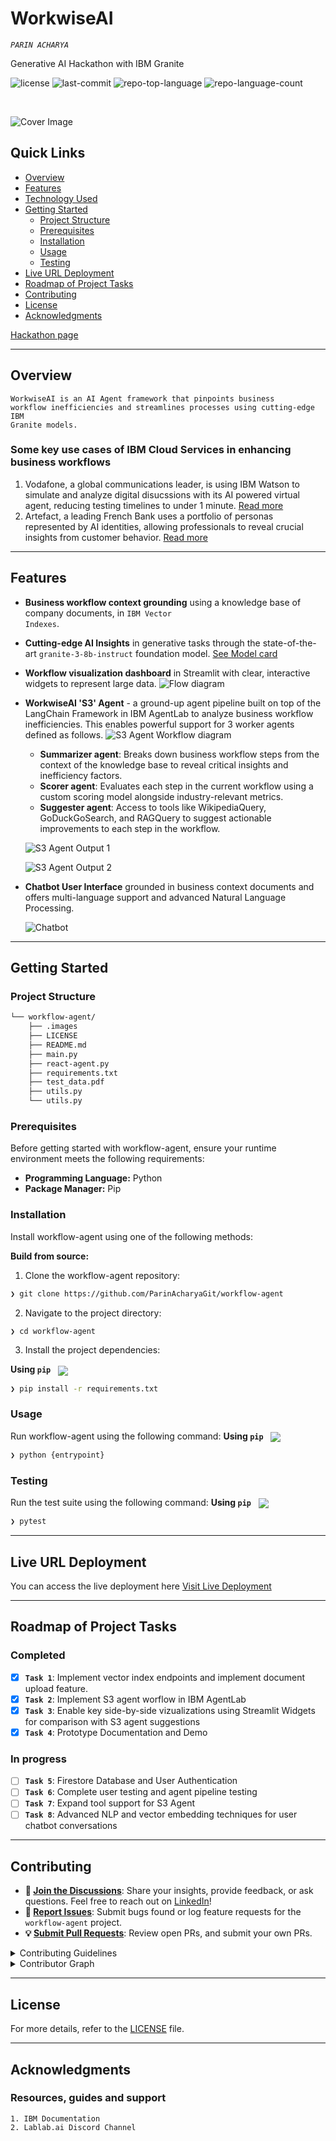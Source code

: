 <div align="left" style="position: relative;">
<h1>WorkwiseAI</h1>
<p align="left">
	<em><code>PARIN ACHARYA</code></em>
</p>
<p>Generative AI Hackathon with IBM Granite</p>
<p align="left">
	<img src="https://img.shields.io/github/license/ParinAcharyaGit/workflow-agent?style=default&logo=opensourceinitiative&logoColor=white&color=0080ff" alt="license">
	<img src="https://img.shields.io/github/last-commit/ParinAcharyaGit/workflow-agent?style=default&logo=git&logoColor=white&color=0080ff" alt="last-commit">
	<img src="https://img.shields.io/github/languages/top/ParinAcharyaGit/workflow-agent?style=default&color=0080ff" alt="repo-top-language">
	<img src="https://img.shields.io/github/languages/count/ParinAcharyaGit/workflow-agent?style=default&color=0080ff" alt="repo-language-count">
</p>
<p align="left"><!-- default option, no dependency badges. -->
</p>
<p align="left">
	<!-- default option, no dependency badges. -->
</p>
</div>
<br clear="right">

![Cover Image](/images/workwiseai_cover_image.jpg)

##  Quick Links

- [ Overview](#overview)
- [ Features](#features)
- [ Technology Used](#technology-used)
- [ Getting Started](#getting-started)
  - [ Project Structure](#project-structure)
  - [ Prerequisites](#prerequisites)
  - [ Installation](#installation)
  - [ Usage](#usage)
  - [ Testing](#testing) 
- [ Live URL Deployment ](#live-url-deployment) 
- [ Roadmap of Project Tasks](#roadmap-of-project-tasks)
- [ Contributing](#contributing)
- [ License](#license)
- [ Acknowledgments](#acknowledgments)

[Hackathon page](https://https://lablab.ai/event/generative-ai-hackathon-with-ibm-granite/workwiseai/workwiseai)

---

##  Overview

<code>WorkwiseAI is an AI Agent framework that pinpoints business workflow inefficiencies and streamlines processes using cutting-edge IBM Granite models.</code>

### Some key use cases of IBM Cloud Services in enhancing business workflows
1. Vodafone, a global communications leader, is using IBM Watson to simulate and analyze digital disucssions with its AI powered virtual agent, reducing testing timelines to under 1 minute. [Read more](https://www.ibm.com/case-studies/vodafone-tobi)
2. Artefact, a leading French Bank uses a portfolio of personas represented by AI identities, allowing professionals to reveal crucial insights from customer behavior.
[Read more](https://www.ibm.com/case-studies/artefact)


---

## Features

- **Business workflow context grounding** using a knowledge base of company documents, in <code>IBM Vector Indexes</code>.

- **Cutting-edge AI Insights** in generative tasks through the state-of-the-art <code>granite-3-8b-instruct</code> foundation model. [See Model card](https://huggingface.co/ibm-granite/granite-3.1-8b-instruct)

- **Workflow visualization dashboard** in Streamlit with clear, interactive widgets to represent large data.
  ![Flow diagram](/images/flow_diagram.jpg)

- **WorkwiseAI 'S3' Agent** - a ground-up agent pipeline built on top of the LangChain Framework in IBM AgentLab to analyze business workflow inefficiencies. This enables powerful support for 3 worker agents defined as follows.
  ![S3 Agent Workflow diagram](/images/workflow.png)
  - **Summarizer agent**: Breaks down business workflow steps from the context of the knowledge base to reveal critical insights and inefficiency factors.
  - **Scorer agent**: Evaluates each step in the current workflow using a custom scoring model alongside industry-relevant metrics.
  - **Suggester agent**: Access to tools like WikipediaQuery, GoDuckGoSearch, and RAGQuery to suggest actionable improvements to each step in the workflow.

  ![S3 Agent Output 1](/images/comparison_1.jpg)
  
  ![S3 Agent Output 2](/images/comparison_2.jpg)

- **Chatbot User Interface** grounded in business context documents and offers multi-language support and advanced Natural Language Processing.

  ![Chatbot](/images/chatbot.jpg)

---

##  Getting Started

###  Project Structure

```sh
└── workflow-agent/
    ├── .images
    ├── LICENSE
    ├── README.md
    ├── main.py
    ├── react-agent.py
    ├── requirements.txt   
    ├── test_data.pdf
    ├── utils.py
    └── utils.py
```

###  Prerequisites

Before getting started with workflow-agent, ensure your runtime environment meets the following requirements:

- **Programming Language:** Python
- **Package Manager:** Pip


###  Installation

Install workflow-agent using one of the following methods:

**Build from source:**

1. Clone the workflow-agent repository:
```sh
❯ git clone https://github.com/ParinAcharyaGit/workflow-agent
```

2. Navigate to the project directory:
```sh
❯ cd workflow-agent
```

3. Install the project dependencies:


**Using `pip`** &nbsp; [<img align="center" src="https://img.shields.io/badge/Pip-3776AB.svg?style={badge_style}&logo=pypi&logoColor=white" />](https://pypi.org/project/pip/)

```sh
❯ pip install -r requirements.txt
```


###  Usage
Run workflow-agent using the following command:
**Using `pip`** &nbsp; [<img align="center" src="https://img.shields.io/badge/Pip-3776AB.svg?style={badge_style}&logo=pypi&logoColor=white" />](https://pypi.org/project/pip/)

```sh
❯ python {entrypoint}
```


###  Testing
Run the test suite using the following command:
**Using `pip`** &nbsp; [<img align="center" src="https://img.shields.io/badge/Pip-3776AB.svg?style={badge_style}&logo=pypi&logoColor=white" />](https://pypi.org/project/pip/)

```sh
❯ pytest
```

---

## Live URL Deployment
You can access the live deployment here
[Visit Live Deployment](https://workwiseai.streamlit.app)

---
##  Roadmap of Project Tasks

### Completed

- [X] **`Task 1`**: Implement vector index endpoints and implement document upload feature.
- [x] **`Task 2`**: Implement S3 agent worflow in IBM AgentLab
- [x] **`Task 3`**: Enable key side-by-side vizualizations using Streamlit Widgets for comparison with S3 agent suggestions
- [x] **`Task 4`**: Prototype Documentation and Demo

### In progress

- [ ] **`Task 5`**: Firestore Database and User Authentication
- [ ] **`Task 6`**: Complete user testing and agent pipeline testing
- [ ] **`Task 7`**: Expand tool support for S3 Agent
- [ ] **`Task 8`**: Advanced NLP and vector embedding techniques for user chatbot conversations 

- ---

##  Contributing

- **💬 [Join the Discussions](https://github.com/ParinAcharyaGit/workflow-agent/discussions)**: Share your insights, provide feedback, or ask questions. Feel free to reach out on [LinkedIn](https://www.linkedin.com/in/parinacharya)!
- **🐛 [Report Issues](https://github.com/ParinAcharyaGit/workflow-agent/issues)**: Submit bugs found or log feature requests for the `workflow-agent` project.
- **💡 [Submit Pull Requests](https://github.com/ParinAcharyaGit/workflow-agent/blob/main/CONTRIBUTING.md)**: Review open PRs, and submit your own PRs.


<details closed>
<summary>Contributing Guidelines</summary>

1. **Fork the Repository**: Start by forking the project repository to your github account.
2. **Clone Locally**: Clone the forked repository to your local machine using a git client.
   ```sh
   git clone https://github.com/ParinAcharyaGit/workflow-agent
   ```
3. **Create a New Branch**: Always work on a new branch, giving it a descriptive name.
   ```sh
   git checkout -b new-feature-x
   ```
4. **Make Your Changes**: Develop and test your changes locally.
5. **Commit Your Changes**: Commit with a clear message describing your updates.
   ```sh
   git commit -m 'Implemented new feature x.'
   ```
6. **Push to github**: Push the changes to your forked repository.
   ```sh
   git push origin new-feature-x
   ```
7. **Submit a Pull Request**: Create a PR against the original project repository. Clearly describe the changes and their motivations.
8. **Review**: Once your PR is reviewed and approved, it will be merged into the main branch. Congratulations on your contribution!
</details>

<details closed>
<summary>Contributor Graph</summary>
<br>
<p align="left">
   <a href="https://github.com{/ParinAcharyaGit/workflow-agent/}graphs/contributors">
      <img src="https://contrib.rocks/image?repo=ParinAcharyaGit/workflow-agent">
   </a>
</p>
</details>

---

##  License

For more details, refer to the [LICENSE](https://choosealicense.com/licenses/) file.

---

##  Acknowledgments

### Resources, guides and support
    1. IBM Documentation
    2. Lablab.ai Discord Channel

